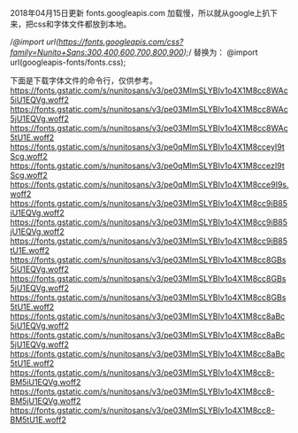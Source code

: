 2018年04月15日更新
fonts.googleapis.com 加载慢，所以就从google上扒下来，把css和字体文件都放到本地。

/*@import url(https://fonts.googleapis.com/css?family=Nunito+Sans:300,400,600,700,800,900);*/
替换为：
@import url(googleapis-fonts/fonts.css);


下面是下载字体文件的命令行，仅供参考。
https://fonts.gstatic.com/s/nunitosans/v3/pe03MImSLYBIv1o4X1M8cc8WAc5iU1EQVg.woff2
https://fonts.gstatic.com/s/nunitosans/v3/pe03MImSLYBIv1o4X1M8cc8WAc5jU1EQVg.woff2
https://fonts.gstatic.com/s/nunitosans/v3/pe03MImSLYBIv1o4X1M8cc8WAc5tU1E.woff2
https://fonts.gstatic.com/s/nunitosans/v3/pe0qMImSLYBIv1o4X1M8cceyI9tScg.woff2
https://fonts.gstatic.com/s/nunitosans/v3/pe0qMImSLYBIv1o4X1M8ccezI9tScg.woff2
https://fonts.gstatic.com/s/nunitosans/v3/pe0qMImSLYBIv1o4X1M8cce9I9s.woff2
https://fonts.gstatic.com/s/nunitosans/v3/pe03MImSLYBIv1o4X1M8cc9iB85iU1EQVg.woff2
https://fonts.gstatic.com/s/nunitosans/v3/pe03MImSLYBIv1o4X1M8cc9iB85jU1EQVg.woff2
https://fonts.gstatic.com/s/nunitosans/v3/pe03MImSLYBIv1o4X1M8cc9iB85tU1E.woff2
https://fonts.gstatic.com/s/nunitosans/v3/pe03MImSLYBIv1o4X1M8cc8GBs5iU1EQVg.woff2
https://fonts.gstatic.com/s/nunitosans/v3/pe03MImSLYBIv1o4X1M8cc8GBs5jU1EQVg.woff2
https://fonts.gstatic.com/s/nunitosans/v3/pe03MImSLYBIv1o4X1M8cc8GBs5tU1E.woff2
https://fonts.gstatic.com/s/nunitosans/v3/pe03MImSLYBIv1o4X1M8cc8aBc5iU1EQVg.woff2
https://fonts.gstatic.com/s/nunitosans/v3/pe03MImSLYBIv1o4X1M8cc8aBc5jU1EQVg.woff2
https://fonts.gstatic.com/s/nunitosans/v3/pe03MImSLYBIv1o4X1M8cc8aBc5tU1E.woff2
https://fonts.gstatic.com/s/nunitosans/v3/pe03MImSLYBIv1o4X1M8cc8-BM5iU1EQVg.woff2
https://fonts.gstatic.com/s/nunitosans/v3/pe03MImSLYBIv1o4X1M8cc8-BM5jU1EQVg.woff2
https://fonts.gstatic.com/s/nunitosans/v3/pe03MImSLYBIv1o4X1M8cc8-BM5tU1E.woff2








